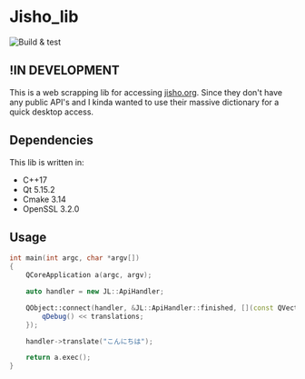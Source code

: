 # Jisho_lib

![Build & test](https://github.com/vladocrat/jisho_lib/actions/workflows/ci.yml/badge.svg?event=push)

## !IN DEVELOPMENT 

This is a web scrapping lib for accessing [jisho.org](https://jisho.org/). Since they don't have any public API's and I kinda wanted to use their massive dictionary for a quick desktop access.

## Dependencies

This lib is written in:

* C++17
* Qt 5.15.2
* Cmake 3.14
* OpenSSL 3.2.0

## Usage

```C++
int main(int argc, char *argv[])
{
    QCoreApplication a(argc, argv);

    auto handler = new JL::ApiHandler;

    QObject::connect(handler, &JL::ApiHandler::finished, [](const QVector<JL::Translation>& translations){
        qDebug() << translations;
    });

    handler->translate("こんにちは");

    return a.exec();
}
```
